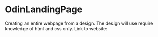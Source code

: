 # OdinLandingPage
Creating an entire webpage from a design. The design will use require knowledge of html and css only. 
Link to website: 
